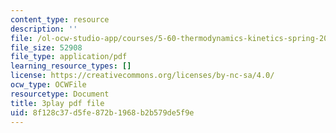 ```yaml
---
content_type: resource
description: ''
file: /ol-ocw-studio-app/courses/5-60-thermodynamics-kinetics-spring-2008/8f128c37d5fe872b1968b2b579de5f9e_HYh3aq_NG8Q.pdf
file_size: 52908
file_type: application/pdf
learning_resource_types: []
license: https://creativecommons.org/licenses/by-nc-sa/4.0/
ocw_type: OCWFile
resourcetype: Document
title: 3play pdf file
uid: 8f128c37-d5fe-872b-1968-b2b579de5f9e
---
```

